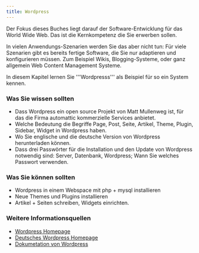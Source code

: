 ```yaml
---
title: Wordpress
---
```


Der Fokus dieses Buches liegt darauf der Software-Entwicklung für das World Wide Web.  Das ist die Kernkompetenz die Sie erwerben sollen.

In vielen Anwendungs-Szenarien werden Sie das aber nicht tun: Für viele Szenarien
gibt es bereits fertige Software, die Sie nur adaptieren und konfigurieren müssen.
Zum Beispiel Wikis, Blogging-Systeme, oder ganz allgemein Web Content Management Systeme.

In diesem Kapitel lernen Sie '''Wordpresss''' als Beispiel für so ein System kennen.

### Was Sie wissen sollten

* Dass Wordpress ein open source Projekt von Matt Mullenweg ist, für das die Firma automattic kommerzielle Services anbietet.
* Welche Bedeutung die Begriffe Page, Post, Seite, Artikel, Theme, Plugin, Sidebar, Widget in Wordpress haben.
* Wo Sie englische und die deutsche Version von Wordpress herunterladen können. 
* Dass drei Passwörter für die Installation und den Update von Wordpress notwendig sind: Server, Datenbank, Wordpress; Wann Sie welches Passwort verwenden.

### Was Sie können sollten

* Wordpress in einem Webspace mit php + mysql installieren
* Neue Themes und Plugins installieren
* Artikel + Seiten schreiben, Widgets einrichten.

### Weitere Informationsquellen

* [Wordpress Homepage](http://wordpress.org/)
* [Deutsches Wordpress Homepage](http://de.wordpress.org/)
* [Dokumetation von Wordpress](http://codex.wordpress.org/)



